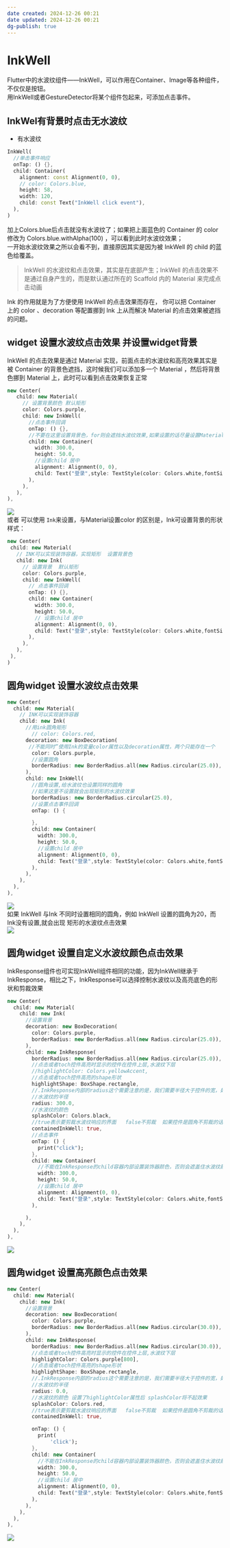 ```yaml
---
date created: 2024-12-26 00:21
date updated: 2024-12-26 00:21
dg-publish: true
---
```


# InkWell

Flutter中的水波纹组件——InkWell，可以作用在Container、Image等各种组件，不仅仅是按钮。<br>用InkWell或者GestureDetector将某个组件包起来，可添加点击事件。

## InkWel有背景时点击无水波纹

- 有水波纹

```dart
InkWell(
  //单击事件响应
  onTap: () {},
  child: Container(
    alignment: const Alignment(0, 0),
    // color: Colors.blue,
    height: 58,
    width: 120,
    child: const Text("InkWell click event"),
  ),
)
```

加上Colors.blue后点击就没有水波纹了；如果把上面蓝色的 Container 的 color 修改为 Colors.blue.withAlpha(100) ，可以看到此时水波纹效果；<br>一开始水波纹效果之所以会看不到，直接原因其实是因为被 InkWell 的 child 的蓝色给覆盖。

> InkWell 的水波纹和点击效果，其实是在底部产生；InkWell 的点击效果不是通过自身产生的，而是默认通过所在的 Scaffold 内的 Material 来完成点击动画

Ink 的作用就是为了方便使用 InkWell 的点击效果而存在， 你可以把 Container 上的 color 、decoration 等配置挪到 Ink 上从而解决 Material 的点击效果被遮挡的问题。

## widget 设置水波纹点击效果 并设置widget背景

InkWell 的点击效果是通过 Material 实现，前面点击的水波纹和高亮效果其实是被 Container 的背景色遮挡，这时候我们可以添加多一个 Material ，然后将背景色挪到 Material 上，此时可以看到点击效果恢复正常

```dart
new Center(
   child: new Material(
     // 设置背景颜色 默认矩形
     color: Colors.purple,
     child: new InkWell(
       //点击事件回调
       onTap: () {},
       //不要在这里设置背景色，for则会遮挡水波纹效果,如果设置的话尽量设置Material下面的color来实现背景色
       child: new Container(
         width: 300.0,
         height: 50.0,
         //设置child 居中
         alignment: Alignment(0, 0),
         child: Text("登录",style: TextStyle(color: Colors.white,fontSize: 16.0),),
       ),
     ),
   ),
),
```

![](https://img-blog.csdnimg.cn/20190707220233666.gif#id=nMkna&originHeight=69&originWidth=297&originalType=binary&ratio=1&rotation=0&showTitle=false&status=done&style=none&title=)<br>或者 可以使用 `Ink`来设置，与Material设置color 的区别是，Ink可设置背景的形状样式：

```dart
new Center(
 child: new Material(
   // INK可以实现装饰容器，实现矩形  设置背景色
   child: new Ink(
     // 设置背景  默认矩形
     color: Colors.purple,
     child: new InkWell(
       // 点击事件回调
       onTap: () {},
       child: new Container(
         width: 300.0,
         height: 50.0,
         // 设置child 居中
         alignment: Alignment(0, 0),
         child: Text("登录",style: TextStyle(color: Colors.white,fontSize: 16.0),),
       ),
     ),
   ),
 ),
)
```

## 圆角widget 设置水波纹点击效果

```dart
new Center(
  child: new Material(
    // INK可以实现装饰容器
    child: new Ink(
      //用ink圆角矩形
    	// color: Colors.red,
      decoration: new BoxDecoration(
       //不能同时”使用Ink的变量color属性以及decoration属性，两个只能存在一个
        color: Colors.purple,
        //设置圆角
        borderRadius: new BorderRadius.all(new Radius.circular(25.0)),
      ),
      child: new InkWell(
        //圆角设置,给水波纹也设置同样的圆角
        //如果这里不设置就会出现矩形的水波纹效果
        borderRadius: new BorderRadius.circular(25.0), 
        //设置点击事件回调
        onTap: () {

        },
        child: new Container(
          width: 300.0,
          height: 50.0,
          //设置child 居中
          alignment: Alignment(0, 0),
          child: Text("登录",style: TextStyle(color: Colors.white,fontSize: 16.0),),
        ),
      ),
    ),
  ),
),
```

![](https://img-blog.csdnimg.cn/2019070721574435.gif#id=BAvbg&originHeight=69&originWidth=297&originalType=binary&ratio=1&rotation=0&showTitle=false&status=done&style=none&title=)<br>如果 InkWell 与Ink 不同时设置相同的圆角，例如 lnkWell 设置的圆角为20，而Ink没有设置,就会出现 矩形的水波纹点击效果<br>![](https://img-blog.csdnimg.cn/20190707215243206.gif#id=IhUDA&originHeight=69&originWidth=297&originalType=binary&ratio=1&rotation=0&showTitle=false&status=done&style=none&title=)

## 圆角widget 设置自定义水波纹颜色点击效果

InkResponse组件也可实现InkWell组件相同的功能，因为InkWell继承于InkResponse，相比之下，InkResponse可以选择控制水波纹以及高亮底色的形状和剪裁效果

```dart
new Center(
  child: new Material(
    child: new Ink(
      //设置背景
      decoration: new BoxDecoration(
        color: Colors.purple,
        borderRadius: new BorderRadius.all(new Radius.circular(25.0)),
      ),
      child: new InkResponse(
        borderRadius: new BorderRadius.all(new Radius.circular(25.0)),
        //点击或者toch控件高亮时显示的控件在控件上层,水波纹下层
        //highlightColor: Colors.yellowAccent,
        //点击或者toch控件高亮的shape形状
        highlightShape: BoxShape.rectangle,
        //.InkResponse内部的radius这个需要注意的是，我们需要半径大于控件的宽，如果radius过小，显示的水波纹就是一个很小的圆，
        //水波纹的半径
        radius: 300.0,
        //水波纹的颜色
        splashColor: Colors.black,
        //true表示要剪裁水波纹响应的界面   false不剪裁  如果控件是圆角不剪裁的话水波纹是矩形
        containedInkWell: true,
        //点击事件
        onTap: () {
          print("click");
        },
        child: new Container(
          //不能在InkResponse的child容器内部设置装饰器颜色，否则会遮盖住水波纹颜色的，containedInkWell设置为false就能看到是否是遮盖了。
          width: 300.0,
          height: 50.0,
          //设置child 居中
          alignment: Alignment(0, 0),
          child: Text("登录",style: TextStyle(color: Colors.white,fontSize: 16.0),),
        ),

      ),
    ),
  ),
),
```

![](https://img-blog.csdnimg.cn/20190707221527967.gif#id=oJ5JV&originHeight=69&originWidth=297&originalType=binary&ratio=1&rotation=0&showTitle=false&status=done&style=none&title=)

## 圆角widget 设置高亮颜色点击效果

```dart
new Center(
  child: new Material(
    child: new Ink(
      //设置背景
      decoration: new BoxDecoration(
        color: Colors.purple,
        borderRadius: new BorderRadius.all(new Radius.circular(30.0)),
      ),
      child: new InkResponse(
        borderRadius: new BorderRadius.all(new Radius.circular(30.0)),
        //点击或者toch控件高亮时显示的控件在控件上层,水波纹下层
        highlightColor: Colors.purple[800],
        //点击或者toch控件高亮的shape形状
        highlightShape: BoxShape.rectangle,
        //.InkResponse内部的radius这个需要注意的是，我们需要半径大于控件的宽，如果radius过小，显示的水波纹就是一个很小的圆，
        //水波纹的半径
        radius: 0.0,
        //水波纹的颜色 设置了highlightColor属性后 splashColor将不起效果
        splashColor: Colors.red,
        //true表示要剪裁水波纹响应的界面   false不剪裁  如果控件是圆角不剪裁的话水波纹是矩形
        containedInkWell: true,

        onTap: () {
          print(
              'click');
        },
        child: new Container(
          //不能在InkResponse的child容器内部设置装饰器颜色，否则会遮盖住水波纹颜色的，containedInkWell设置为false就能看到是否是遮盖了。
          width: 300.0,
          height: 50.0,
          //设置child 居中
          alignment: Alignment(0, 0),
          child: Text("登录",style: TextStyle(color: Colors.white,fontSize: 16.0),),
        ),
      ),
    ),
  ),
),
```

![](https://img-blog.csdnimg.cn/20190707221656935.gif#id=UalL1&originHeight=69&originWidth=297&originalType=binary&ratio=1&rotation=0&showTitle=false&status=done&style=none&title=)
